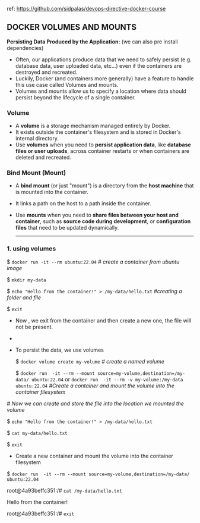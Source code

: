 ref: https://github.com/sidpalas/devops-directive-docker-course

## DOCKER VOLUMES AND MOUNTS
**Persisting Data Produced by the Application:** (we can also pre install dependencies)
- Often, our applications produce data that we need to safely persist (e.g. database data, user uploaded data, etc...) even if the containers are destroyed and recreated. 
- Luckily, Docker (and containers more generally) have a feature to handle this use case called Volumes and mounts.
- Volumes and mounts allow us to specify a location where data should persist beyond the lifecycle of a single container.

### Volume
* A **volume** is a storage mechanism managed entirely by Docker.
* It exists outside the container's filesystem and is stored in Docker's internal directory.
* Use **volumes** when you need to **persist application data**, like **database files or user uploads**, across container restarts or when containers are deleted and recreated.

### Bind Mount (Mount)
- A **bind mount** (or just "mount") is a directory from the **host machine** that is mounted into the container.
- It links a path on the host to a path inside the container.
- Use **mounts** when you need to **share files between your host and container**, such as **source code during development**, or **configuration files** that need to be updated dynamically.

  ----------------------------------------------------------------------------
### 1. using volumes

  $ `docker run -it --rm ubuntu:22.04` # _create a container from ubuntu image_
  
  $ `mkdir my-data`
  
  $ `echo "Hello from the container!" > /my-data/hello.txt`  _#creating a folder and file_
  
  $ `exit`
  
- Now , we exit from the container and then create a new one, the file will not be present.
- 
- To persist the data, we use volumes

  $ `docker volume create my-volume` _# create a named volume_
  
  $ `docker run  -it --rm --mount source=my-volume,destination=/my-data/ ubuntu:22.04` or `docker run  -it --rm -v my-volume:/my-data ubuntu:22.04`  _#Create a container and mount the volume into the container filesystem_

 _# Now we can create and store the file into the location we mounted the volume_
 
 $ `echo "Hello from the container!" > /my-data/hello.txt`
 
 $ `cat my-data/hello.txt`
 
 $ `exit`

 - Create a new container and mount the volume into the container filesystem
   
 $ `docker run  -it --rm --mount source=my-volume,destination=/my-data/ ubuntu:22.04`

 root@4a93beffc351:/# `cat /my-data/hello.txt `
 
Hello from the container!

root@4a93beffc351:/# `exit`
